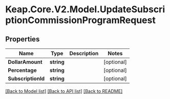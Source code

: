 # Keap.Core.V2.Model.UpdateSubscriptionCommissionProgramRequest

## Properties

Name | Type | Description | Notes
------------ | ------------- | ------------- | -------------
**DollarAmount** | **string** |  | [optional] 
**Percentage** | **string** |  | [optional] 
**SubscriptionId** | **string** |  | [optional] 

[[Back to Model list]](../README.md#documentation-for-models) [[Back to API list]](../README.md#documentation-for-api-endpoints) [[Back to README]](../README.md)

